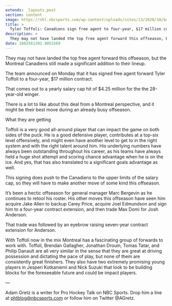 ```yaml
--- 
extends: _layouts.post 
section: content 
image: https://nhl.nbcsports.com/wp-content/uploads/sites/13/2020/10/GettyImages-1269789036.jpg?resize=1024,708 
title: > 
  Tyler Toffoli: Canadiens sign free agent to four-year, $17 million contract 
description: > 
  They may not have landed the top free agent forward this offseason, but the Montreal Canadiens still made a significant addition to their lineup.The team announced on Monday that it has signed free agent forward Tyler Toffoli to a four-year, $17 million contract.That comes out to a yearly salary cap hit of $4.25 million for the the 28-year-old winger.What they are gettingToffoli is a very good all-around player that can impact the game on both sides of the puck.With Toffoli now in the mix Montreal has a fascinating group of forwards to work with. 
date: 1602561392.9051569 
--- 
```

They may not have landed the top free agent forward this offseason, but the Montreal Canadiens still made a significant addition to their lineup.

The team announced on Monday that it has signed free agent forward Tyler Toffoli to a four-year, $17 million contract.

That comes out to a yearly salary cap hit of $4.25 million for the the 28-year-old winger.

There is a lot to like about this deal from a Montreal perspective, and it might be their best move during an already busy offseason.

What they are getting

Toffoli is a very good all-around player that can impact the game on both sides of the puck. He is a good defensive player, contributes at a top-six level offensively, and might even have another level to get to in the right system and with the right talent around him. His underlying numbers have always been outstanding throughout his career, as his teams have always held a huge shot attempt and scoring chance advantage when he is on the ice. And yes, that has also translated to a significant goals advantage as well.

This signing does push to the Canadiens to the upper limits of the salary cap, so they will have to make another move of some kind this offseason.

It’s been a hectic offseason for general manager Marc Bergevin as he continues to retool his roster. His other moves this offseason have seen him acquire Jake Allen to backup Carey Price, acquire Joel Edmundson and sign him to a four-year contract extension, and then trade Max Domi for Josh Anderson.

That trade was followed by an eyebrow raising seven-year contract extension for Anderson.

With Toffoli now in the mix Montreal has a fascinating group of forwards to work with. Toffoli, Brendan Gallagher, Jonathan Drouin, Tomas Tatar, and Philip Danault are all very similar in the sense that they are great at driving possession and dictating the pace of play, but none of them are consistently great finishers. They also have two extremely promising young players in Jesperi Kotkaniemi and Nick Suzuki that look to be building blocks for the foreseeable future and could be impact players.

—

Adam Gretz is a writer for Pro Hockey Talk on NBC Sports. Drop him a line at phtblog@nbcsports.com or follow him on Twitter @AGretz.